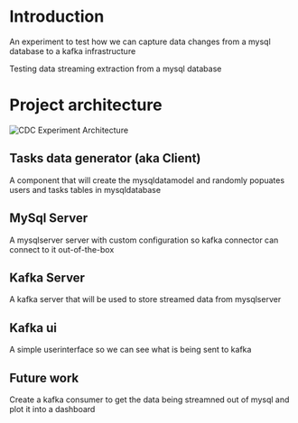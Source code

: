# Introduction
An experiment to test how we can capture data changes from a mysql database to a kafka infrastructure

Testing data streaming extraction from a mysql database

# Project architecture
![CDC Experiment Architecture](https://user-images.githubusercontent.com/19814911/123679784-d26f9780-d83f-11eb-98fa-a9d1ffff0533.png)


## Tasks data generator (aka Client)
A component that will create the mysqldatamodel and randomly popuates users and tasks tables in mysqldatabase


## MySql Server
A mysqlserver server with custom configuration so kafka connector can connect to it out-of-the-box 

## Kafka Server
A kafka server that will be used to store streamed data from mysqlserver

## Kafka ui
A simple userinterface so we can see what is being sent to kafka

## Future work
Create a kafka consumer to get the data being streamned out of mysql and plot it into a dashboard
